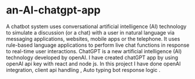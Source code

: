 # an-AI-chatgpt-app
A chatbot system uses conversational artificial intelligence (AI) technology to simulate a discussion (or a chat) with a user in natural language via messaging applications, websites, mobile apps or the telephone. It uses rule-based language applications to perform live chat functions in response to real-time user interactions.
ChatGPT is a new artificial intelligence (AI) technology developed by openAI. I have created  chatGPT app by using openAI api key with react and node js. In this project I have done openAI integration, client api handling , Auto typing bot response logic . 

